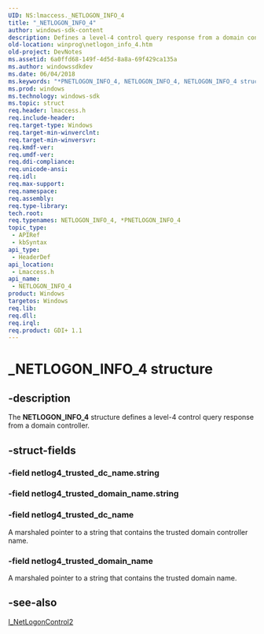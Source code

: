 ```yaml
---
UID: NS:lmaccess._NETLOGON_INFO_4
title: "_NETLOGON_INFO_4"
author: windows-sdk-content
description: Defines a level-4 control query response from a domain controller.
old-location: winprog\netlogon_info_4.htm
old-project: DevNotes
ms.assetid: 6a0ffd68-149f-4d5d-8a8a-69f429ca135a
ms.author: windowssdkdev
ms.date: 06/04/2018
ms.keywords: "*PNETLOGON_INFO_4, NETLOGON_INFO_4, NETLOGON_INFO_4 structure [Windows API], PNETLOGON_INFO_4, PNETLOGON_INFO_4 structure pointer [Windows API], _NETLOGON_INFO_4, lmaccess/NETLOGON_INFO_4, lmaccess/PNETLOGON_INFO_4, winprog.netlogon_info_4"
ms.prod: windows
ms.technology: windows-sdk
ms.topic: struct
req.header: lmaccess.h
req.include-header: 
req.target-type: Windows
req.target-min-winverclnt: 
req.target-min-winversvr: 
req.kmdf-ver: 
req.umdf-ver: 
req.ddi-compliance: 
req.unicode-ansi: 
req.idl: 
req.max-support: 
req.namespace: 
req.assembly: 
req.type-library: 
tech.root: 
req.typenames: NETLOGON_INFO_4, *PNETLOGON_INFO_4
topic_type:
 - APIRef
 - kbSyntax
api_type:
 - HeaderDef
api_location:
 - Lmaccess.h
api_name:
 - NETLOGON_INFO_4
product: Windows
targetos: Windows
req.lib: 
req.dll: 
req.irql: 
req.product: GDI+ 1.1
---
```


# _NETLOGON_INFO_4 structure


## -description


The <b>NETLOGON_INFO_4</b> structure defines a level-4 control query response from a domain controller.


## -struct-fields




### -field netlog4_trusted_dc_name.string

 


### -field netlog4_trusted_domain_name.string

 


### -field netlog4_trusted_dc_name

A marshaled pointer to a string that contains the trusted domain controller name.


### -field netlog4_trusted_domain_name

A marshaled pointer to a string that contains the trusted domain name.


## -see-also




<a href="https://msdn.microsoft.com/bf40ee60-3a13-4a4e-a0f4-ba7c9fc11097">I_NetLogonControl2</a>
 

 

